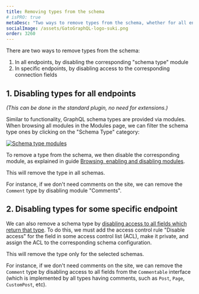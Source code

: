 ```yaml
---
title: Removing types from the schema
# isPRO: true
metaDesc: "Two ways to remove types from the schema, whether for all endpoints, or for specific endpoints."
socialImage: /assets/GatoGraphQL-logo-suki.png
order: 3260
---
```


There are two ways to remove types from the schema:

1. In all endpoints, by disabling the corresponding "schema type" module
2. In specific endpoints, by disabling access to the corresponding connection fields

## 1. Disabling types for all endpoints

_(This can be done in the standard plugin, no need for extensions.)_

Similar to functionality, GraphQL schema types are provided via modules. When browsing all modules in the Modules page, we can filter the schema type ones by clicking on the "Schema Type" category:

<a href="/assets/guides/downstream/schema-type-modules.png" target="_blank">![Schema type modules](/assets/guides/downstream/schema-type-modules.png "Schema type modules")</a>

To remove a type from the schema, we then disable the corresponding module, as explained in guide [Browsing, enabling and disabling modules](../../config/browsing-enabling-and-disabling-modules/).

This will remove the type in all schemas.

For instance, if we don't need comments on the site, we can remove the `Comment` type by disabling module "Comments".

## 2. Disabling types for some specific endpoint

We can also remove a schema type by [disabling access to all fields which return that type](../removing-fields-and-directives-from-the-schema/). To do this, we must add the access control rule "Disable access" for the field in some access control list (ACL), make it private, and assign the ACL to the corresponding schema configuration.

This will remove the type only for the selected schemas.

For instance, if we don't need comments on the site, we can remove the `Comment` type by disabling access to all fields from the `Commentable` interface (which is implemented by all types having comments, such as `Post`, `Page`, `CustomPost`, etc).
